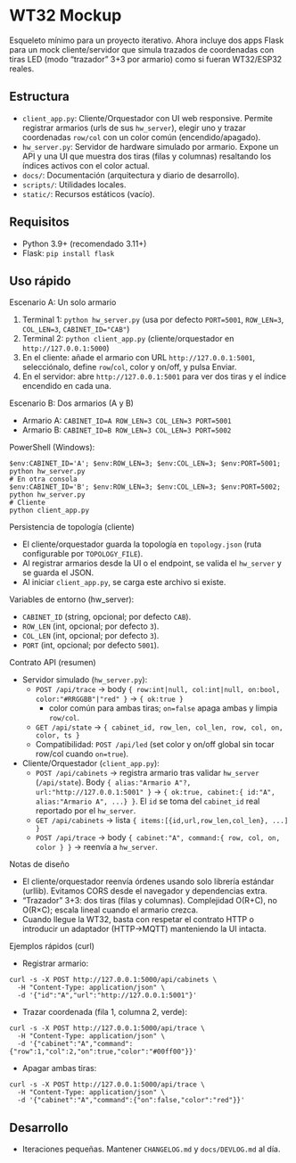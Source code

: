 # WT32 Mockup

Esqueleto mínimo para un proyecto iterativo. Ahora incluye dos apps Flask para un mock cliente/servidor que simula trazados de coordenadas con tiras LED (modo “trazador” 3+3 por armario) como si fueran WT32/ESP32 reales.

## Estructura
- `client_app.py`: Cliente/Orquestador con UI web responsive. Permite registrar armarios (urls de sus `hw_server`), elegir uno y trazar coordenadas `row/col` con un color común (encendido/apagado).
- `hw_server.py`: Servidor de hardware simulado por armario. Expone un API y una UI que muestra dos tiras (filas y columnas) resaltando los índices activos con el color actual.
- `docs/`: Documentación (arquitectura y diario de desarrollo).
- `scripts/`: Utilidades locales.
- `static/`: Recursos estáticos (vacío).

## Requisitos
- Python 3.9+ (recomendado 3.11+)
- Flask: `pip install flask`

## Uso rápido
Escenario A: Un solo armario
1) Terminal 1: `python hw_server.py` (usa por defecto `PORT=5001`, `ROW_LEN=3`, `COL_LEN=3`, `CABINET_ID="CAB"`)
2) Terminal 2: `python client_app.py` (cliente/orquestador en `http://127.0.0.1:5000`)
3) En el cliente: añade el armario con URL `http://127.0.0.1:5001`, selecciónalo, define `row`/`col`, color y on/off, y pulsa Enviar.
4) En el servidor: abre `http://127.0.0.1:5001` para ver dos tiras y el índice encendido en cada una.

Escenario B: Dos armarios (A y B)
- Armario A: `CABINET_ID=A ROW_LEN=3 COL_LEN=3 PORT=5001`
- Armario B: `CABINET_ID=B ROW_LEN=3 COL_LEN=3 PORT=5002`

PowerShell (Windows):
```
$env:CABINET_ID='A'; $env:ROW_LEN=3; $env:COL_LEN=3; $env:PORT=5001; python hw_server.py
# En otra consola
$env:CABINET_ID='B'; $env:ROW_LEN=3; $env:COL_LEN=3; $env:PORT=5002; python hw_server.py
# Cliente
python client_app.py
```

Persistencia de topología (cliente)
- El cliente/orquestador guarda la topología en `topology.json` (ruta configurable por `TOPOLOGY_FILE`).
- Al registrar armarios desde la UI o el endpoint, se valida el `hw_server` y se guarda el JSON.
- Al iniciar `client_app.py`, se carga este archivo si existe.

Variables de entorno (hw_server):
- `CABINET_ID` (string, opcional; por defecto `CAB`).
- `ROW_LEN` (int, opcional; por defecto `3`).
- `COL_LEN` (int, opcional; por defecto `3`).
- `PORT` (int, opcional; por defecto `5001`).

Contrato API (resumen)
- Servidor simulado (`hw_server.py`):
  - `POST /api/trace` → body `{ row:int|null, col:int|null, on:bool, color:"#RRGGBB"|"red" }` → `{ ok:true }`
    - color común para ambas tiras; `on=false` apaga ambas y limpia `row/col`.
  - `GET /api/state` → `{ cabinet_id, row_len, col_len, row, col, on, color, ts }`
  - Compatibilidad: `POST /api/led` (set color y on/off global sin tocar row/col cuando `on=true`).
- Cliente/Orquestador (`client_app.py`):
  - `POST /api/cabinets` → registra armario tras validar `hw_server` (`/api/state`).
    Body `{ alias:"Armario A"?, url:"http://127.0.0.1:5001" }` → `{ ok:true, cabinet:{ id:"A", alias:"Armario A", ...} }`. El `id` se toma del `cabinet_id` real reportado por el `hw_server`.
  - `GET /api/cabinets` → lista `{ items:[{id,url,row_len,col_len}, ...] }`
  - `POST /api/trace` → body `{ cabinet:"A", command:{ row, col, on, color } }` → reenvía a `hw_server`.

Notas de diseño
- El cliente/orquestador reenvía órdenes usando solo librería estándar (urllib). Evitamos CORS desde el navegador y dependencias extra.
- “Trazador” 3+3: dos tiras (filas y columnas). Complejidad O(R+C), no O(R×C); escala lineal cuando el armario crezca.
- Cuando llegue la WT32, basta con respetar el contrato HTTP o introducir un adaptador (HTTP→MQTT) manteniendo la UI intacta.

Ejemplos rápidos (curl)
- Registrar armario:
```
curl -s -X POST http://127.0.0.1:5000/api/cabinets \
  -H "Content-Type: application/json" \
  -d '{"id":"A","url":"http://127.0.0.1:5001"}'
```
- Trazar coordenada (fila 1, columna 2, verde):
```
curl -s -X POST http://127.0.0.1:5000/api/trace \
  -H "Content-Type: application/json" \
  -d '{"cabinet":"A","command":{"row":1,"col":2,"on":true,"color":"#00ff00"}}'
```
- Apagar ambas tiras:
```
curl -s -X POST http://127.0.0.1:5000/api/trace \
  -H "Content-Type: application/json" \
  -d '{"cabinet":"A","command":{"on":false,"color":"red"}}'
```

## Desarrollo
- Iteraciones pequeñas. Mantener `CHANGELOG.md` y `docs/DEVLOG.md` al día.
